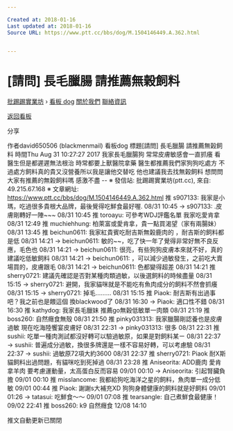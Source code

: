```yaml
---

Created at: 2018-01-16
Last updated at: 2018-01-16
Source URL: https://www.ptt.cc/bbs/dog/M.1504146449.A.362.html


---
```


# [請問] 長毛臘腸 請推薦無榖飼料


[批踢踢實業坊](https://www.ptt.cc/) › [看板 dog](https://www.ptt.cc/bbs/dog/index.html) [關於我們](https://www.ptt.cc/about.html) [聯絡資訊](https://www.ptt.cc/contact.html)

[返回看板](https://www.ptt.cc/bbs/dog/index.html)

分享

作者david650506 (blackmenmail)
看板dog
標題\[請問\] 長毛臘腸 請推薦無榖飼料
時間Thu Aug 31 10:27:27 2017
我家長毛臘腸狗 常常皮膚敏感會一直抓癢 看醫生但是都遲遲無法根治 時常都要上獸醫院拿藥 醫生都推薦我們家狗狗吃處方 不過處方飼料真的貴又沒營養所以我是讓他交替吃 他也建議我去找無榖飼料 想問問大家有推薦的無榖飼料嗎 感激不盡 -- ※ 發信站: 批踢踢實業坊(ptt.cc), 來自: 49.215.67.168 ※ 文章網址: <https://www.ptt.cc/bbs/dog/M.1504146449.A.362.html>
推 s907133: 我家是小瑪，吃過很多貴根大品牌，最後覺得吃鮮食最好喔. 08/31 10:45
→ s907133: .皮膚剛轉好一陣~~~ 08/31 10:45
推 toroayu: 可參考WDJ評鑑名單 我家吃愛肯拿 08/31 12:49
推 muchiehhung: 柏萊富或愛肯拿，貴一點買渴望（家有兩腸妹） 08/31 13:45
推 beichun0611: 我家紅貴賓吃耐吉斯無榖鹿肉的 ，耐吉斯的飼料都是低 08/31 14:21
→ beichun0611: 敏的~~，吃了快一年了覺得非常好無不良反應，毛色也 08/31 14:21
→ beichun0611: 很亮，有些狗狗皮膚本來就不好，真的建議吃低敏飼料 08/31 14:21
→ beichun0611: ，可以減少過敏發生，之前吃大賣場買的，皮膚跟毛 08/31 14:21
→ beichun0611: 色都變得超差 08/31 14:21
推 sherry0721: 建議先確認是否對某種肉類過敏，以後選飼料的時候盡量 08/31 15:15
→ sherry0721: 避開，我家貓咪就是不能吃有魚肉成分的飼料不然會抓癢 08/31 15:15
→ sherry0721: 掉毛……… 08/31 15:15
推 Piaok: 耐吉斯有出過事吧？我之前也是餵這個 換blackwood了 08/31 16:30
→ Piaok: 適口性不錯 08/31 16:30
推 kathydog: 我家長毛臘妹 推薦go無穀低敏單一肉類 08/31 21:19
推 boss260: 自然癮食無殼 08/31 21:50
推 pinky031313: 我家臘腸剛認養也是皮膚過敏 現在吃海陸饗宴皮膚好 08/31 22:31
→ pinky031313: 很多 08/31 22:31
推 sushii: 吃單一種肉測試都沒好轉可以驗過敏原，如果是對飼料某ㄧ 08/31 22:37
→ sushii: 普遍成分過敏，換很多牌還是一樣不容易好轉，可以考慮驗 08/31 22:37
→ sushii: 過敏原72項大約3600 08/31 22:37
推 sherry0721: Piaok 耐X斯貓飼料出過問題，有貓咪吃到死掉過 08/31 23:28
推 Aniseorita: ADD鹿肉 愛肯拿羊肉 要考慮運動量，太高蛋白反而容易 09/01 00:10
→ Aniseorita: 引起腎臟負擔 09/01 00:10
推 misslancome: 我都給狗吃海洋之星的飼料，魚肉單一成分低敏 09/01 00:44
推 Piaok: 謝謝s大補充XD 狗狗身體健康的飼料就是好飼料 09/01 01:26
→ tatasui: 吃鮮食～～ 09/01 07:08
推 tearsangle: 自己煮鮮食最健康！ 09/02 22:41
推 boss260: k9 自然癮食 12/08 14:10

推文自動更新已關閉

